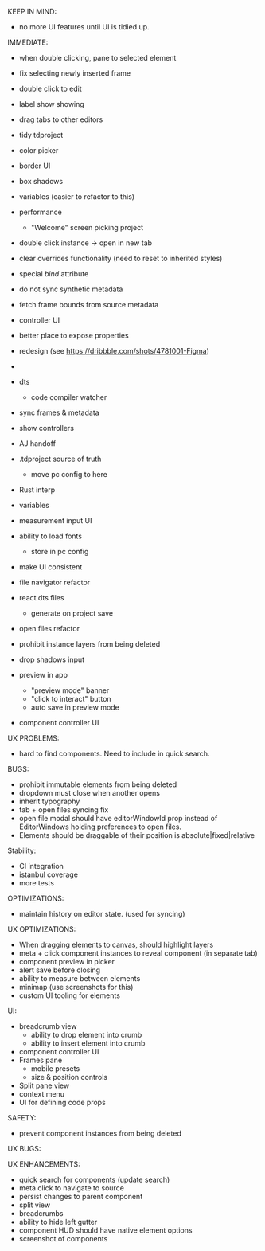 KEEP IN MIND:

* no more UI features until UI is tidied up.

IMMEDIATE:

* when double clicking, pane to selected element
* fix selecting newly inserted frame
* double click to edit
* label show showing
* drag tabs to other editors

* tidy tdproject
* color picker
* border UI
* box shadows
* variables (easier to refactor to this)
* performance
  * "Welcome" screen picking project
* double click instance -> open in new tab
* clear overrides functionality (need to reset to inherited styles)
* special *bind* attribute
* do not sync synthetic metadata
* fetch frame bounds from source metadata
* controller UI
* better place to expose properties
* redesign (see https://dribbble.com/shots/4781001-Figma)
*
* dts
  * code compiler watcher
* sync frames & metadata
* show controllers
* AJ handoff
* .tdproject source of truth
  * move pc config to here
* Rust interp
* variables
* measurement input UI
* ability to load fonts
  * store in pc config
* make UI consistent
* file navigator refactor
* react dts files
  * generate on project save
* open files refactor
* prohibit instance layers from being deleted
* drop shadows input
* preview in app
  * "preview mode" banner
  * "click to interact" button
  * auto save in preview mode
* component controller UI


UX PROBLEMS:

* hard to find components. Need to include in quick search.


BUGS:

* prohibit immutable elements from being deleted
* dropdown must close when another opens
* inherit typography
* tab + open files syncing fix
* open file modal should have editorWindowId prop instead of EditorWindows holding preferences to open files.
* Elements should be draggable of their position is absolute|fixed|relative

Stability:

* CI integration
* istanbul coverage
* more tests

OPTIMIZATIONS:

* maintain history on editor state. (used for syncing)

UX OPTIMIZATIONS:

* When dragging elements to canvas, should highlight layers
* meta + click component instances to reveal component (in separate tab)
* component preview in picker
* alert save before closing
* ability to measure between elements
* minimap (use screenshots for this)
* custom UI tooling for elements

UI:

* breadcrumb view
  * ability to drop element into crumb
  * ability to insert element into crumb
* component controller UI
* Frames pane
  * mobile presets
  * size & position controls
* Split pane view
* context menu
* UI for defining code props

SAFETY:

* prevent component instances from being deleted

UX BUGS:


UX ENHANCEMENTS:

* quick search for components (update search)
* meta click to navigate to source
* persist changes to parent component
* split view
* breadcrumbs
* ability to hide left gutter
* component HUD should have native element options
* screenshot of components


